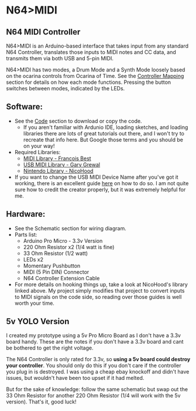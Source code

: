 # N64>MIDI
## N64 MIDI Controller

N64>MIDI is an Arduino-based interface that takes input from any standard N64 Controller, translates those inputs to MIDI notes and CC data, and transmits them via both USB and 5-pin MIDI.

N64>MIDI has two modes, a Drum Mode and a Synth Mode loosely based on the ocarina controls from Ocarina of Time. See the [Controller Mapping](https://github.com/po8aster/N64MIDIController/tree/master/Controller%20Mapping) section for details on how each mode functions. Pressing the button switches between modes, indicated by the LEDs. 

## Software:
* See the [Code](https://github.com/po8aster/N64MIDIController/tree/master/Code) section to download or copy the code.
  * If you aren't familiar with Ardunio IDE, loading sketches, and loading libraries there are lots of great tutorials out there, and I won't try to recreate that info here. But Google those terms and you should be on your way!
* Required Libraries:
  * [MIDI Library - Francois Best](https://www.arduino.cc/reference/en/libraries/midi-library/)
  * [USB MIDI Library - Gary Grewal](https://github.com/arduino-libraries/MIDIUSB)
  * [Nintendo Library - NicoHood](https://github.com/NicoHood/Nintendo)
* If you want to change the USB MIDI Device Name after you've got it working, there is an excellent guide [here](http://liveelectronics.musinou.net/MIDIdeviceName.php) on how to do so. I am not quite sure how to credit the creator properly, but it was extremely helpful for me.

## Hardware:
* See the Schematic section for wiring diagram.
* Parts list:
  * Arduino Pro Micro - 3.3v Version
  * 220 Ohm Resistor x2 (1/4 watt is fine)
  * 33 Ohm Resistor (1/2 watt)
  * LEDs x2
  * Momentary Pushbutton
  * MIDI (5 Pin DIN) Connector
  * N64 Controller Extension Cable
* For more details on hooking things up, take a look at NicoHood's library linked above. My project simply modifies that project to convert inputs to MIDI signals on the code side, so reading over those guides is well worth your time.
  

## 5v YOLO Version
I created my prototype using a 5v Pro Micro Board as I don't have a 3.3v board handy. These are the notes if you don't have a 3.3v board and cant be bothered to get the right voltage.

The N64 Controller is only rated for 3.3v, so **using a 5v board could destroy your controller**. You should only do this if you  don't care if the controller you plug in is destroyed. I was using a cheap ebay knockoff and didn't have issues, but wouldn't have been too upset if it had melted.

But for the sake of knowledge: follow the same schematic but swap out the 33 Ohm Resistor for another 220 Ohm Resistor (1/4 will work with the 5v version). That's it, good luck!
